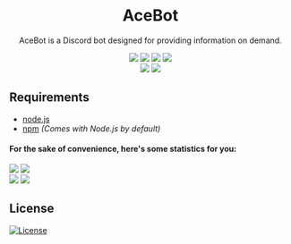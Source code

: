 <div align="center">
  <h1 align="center"><strong>AceBot</strong></h1>
  AceBot is a Discord bot designed for providing information on demand.
  <p align="center">
    <a href="http://bithound.io/github/Aceheliflyer/AceBot"><img src="http://bithound.io/github/Aceheliflyer/AceBot/badges/score.svg"></a>
    <a href="#"><img src="http://img.shields.io/github/package-json/v/Aceheliflyer/AceBot.svg"></a>
    <a href="http://discord.gg/Y6Vgfyd"><img src="http://discordapp.com/api/guilds/247815199539593216/embed.png"></a>
    <a href="http://standardjs.com"><img src="http://img.shields.io/badge/code_style-standard-brightgreen.svg"></a><br />
    <a href="http://david-dm.org/Aceheliflyer/AceBot"><img src="http://david-dm.org/Aceheliflyer/AceBot/status.svg"></a>
    <a href="http://david-dm.org/aceheliflyer/acebot?type=dev"><img src="http://david-dm.org/Aceheliflyer/Acebot/dev-status.svg"></a>
  </p>
</div>

## Requirements
*   [node.js](http://nodejs.org)
*   [npm](http://npmjs.com) *(Comes with Node.js by default)*

#### For the sake of convenience, here's some statistics for you:
<div align="left">
  <p align="left">
    <a href="http://github.com/Aceheliflyer/AceBot/issues?q=is%3Aopen+is%3Aissue"><img src="http://img.shields.io/github/issues-raw/Aceheliflyer/AceBot.svg"></a>
    <a href="http://github.com/Aceheliflyer/AceBot/issues?q=is%3Aissue+is%3Aclosed"><img src="http://img.shields.io/github/issues-closed-raw/Aceheliflyer/AceBot.svg"></a><br />
    <a href="http://github.com/Aceheliflyer/AceBot/pulls?q=is%3Aopen+is%3Apr"><img src="http://img.shields.io/github/issues-pr-raw/Aceheliflyer/AceBot.svg"></a>
    <a href="http://github.com/Aceheliflyer/AceBot/pulls?q=is%3Apr+is%3Aclosed"><img src="http://img.shields.io/github/issues-pr-closed-raw/Aceheliflyer/AceBot.svg"></a>
  </p>
</div>

## License
[![License](http://img.shields.io/github/license/Aceheliflyer/AceBot.svg)](http://github.com/Aceheliflyer/AceBot/blob/master/LICENSE)
